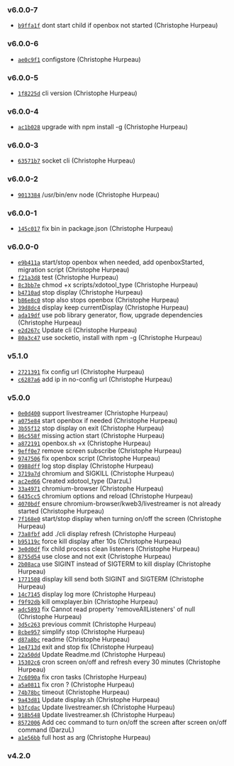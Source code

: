 ### v6.0.0-7

- [`b9ffa1f`](https://github.com/christophehurpeau/raspberry-client/commit/b9ffa1f091ae6dfd17573d382644c54087cbbd14) dont start child if openbox not started (Christophe Hurpeau)

### v6.0.0-6

- [`ae0c9f1`](https://github.com/christophehurpeau/raspberry-client/commit/ae0c9f17ece2a945020a74f3ef28eada1a2b59cf) configstore (Christophe Hurpeau)

### v6.0.0-5

- [`1f8225d`](https://github.com/christophehurpeau/raspberry-client/commit/1f8225daef6def725aad7c11c6ca5d3bbd06f59c) cli version (Christophe Hurpeau)

### v6.0.0-4

- [`ac1b028`](https://github.com/christophehurpeau/raspberry-client/commit/ac1b02838b134fd62ece12338fa724765dde5060) upgrade with npm install -g (Christophe Hurpeau)

### v6.0.0-3

- [`63571b7`](https://github.com/christophehurpeau/raspberry-client/commit/63571b746d4ffb9caebf06d594ae02f542a089b7) socket cli (Christophe Hurpeau)

### v6.0.0-2

- [`9013384`](https://github.com/christophehurpeau/raspberry-client/commit/90133842259c9c97bd9b4426b2ee4c060c2393ef) /usr/bin/env node (Christophe Hurpeau)

### v6.0.0-1

- [`145c017`](https://github.com/christophehurpeau/raspberry-client/commit/145c017866ee56fed24944b67e1f18e087beed25) fix bin in package.json (Christophe Hurpeau)

### v6.0.0-0

- [`e9b411a`](https://github.com/christophehurpeau/raspberry-client/commit/e9b411ac2a6f7cacb0ab4b9f5737416ce336dfd0) start/stop openbox when needed, add openboxStarted, migration script (Christophe Hurpeau)
- [`f21a3d8`](https://github.com/christophehurpeau/raspberry-client/commit/f21a3d8b3f90138ff064e8a05cc2c67ff7f0013a) test (Christophe Hurpeau)
- [`8c3bb7e`](https://github.com/christophehurpeau/raspberry-client/commit/8c3bb7e8eb6edd6ca24803830beaf617919f7f3a) chmod +x scripts/xdotool_type (Christophe Hurpeau)
- [`b4710ad`](https://github.com/christophehurpeau/raspberry-client/commit/b4710ad26035470c13172cc9e4febbde4dae83f9) stop display (Christophe Hurpeau)
- [`b86e8c0`](https://github.com/christophehurpeau/raspberry-client/commit/b86e8c0fb0afe716b34af3a5ac7d54f9922240a8) stop also stops openbox (Christophe Hurpeau)
- [`39d8dc4`](https://github.com/christophehurpeau/raspberry-client/commit/39d8dc42c1cdeaf54447bd05f0b350a5c1ba2963) display keep currentDisplay (Christophe Hurpeau)
- [`ada19df`](https://github.com/christophehurpeau/raspberry-client/commit/ada19df6b870400c09c0a2e78599f094d9e7bee5) use pob library generator, flow, upgrade dependencies (Christophe Hurpeau)
- [`e2d267c`](https://github.com/christophehurpeau/raspberry-client/commit/e2d267cbc7b1728f9bffa103e74549c20d762e96) Update cli (Christophe Hurpeau)
- [`80a3c47`](https://github.com/christophehurpeau/raspberry-client/commit/80a3c476091008e1111e8a48c7c0e70b9c95ce0f) use socketio, install with npm -g (Christophe Hurpeau)

### v5.1.0

- [`2721391`](https://github.com/christophehurpeau/raspberry-client/commit/2721391dae6c88cd0cb723a8f9abbb6609a40815) fix config url (Christophe Hurpeau)
- [`c6287a6`](https://github.com/christophehurpeau/raspberry-client/commit/c6287a6f47e14588e35158533cd5cf7d3f6c50b9) add ip in no-config url (Christophe Hurpeau)

### v5.0.0

- [`0e0d400`](https://github.com/christophehurpeau/raspberry-client/commit/0e0d400bf895aedd09baf208abc3e3a68d4e070c) support livestreamer (Christophe Hurpeau)
- [`a075e84`](https://github.com/christophehurpeau/raspberry-client/commit/a075e84c219ae48a09a2076950f3184b97f3a67d) start openbox if needed (Christophe Hurpeau)
- [`3b55f12`](https://github.com/christophehurpeau/raspberry-client/commit/3b55f124c88c41a5d6332f33d8a4eb58169d171c) stop display on exit (Christophe Hurpeau)
- [`86c558f`](https://github.com/christophehurpeau/raspberry-client/commit/86c558ffe02783d09e2b89df80c7646923d6d634) missing action start (Christophe Hurpeau)
- [`a872191`](https://github.com/christophehurpeau/raspberry-client/commit/a872191b72c6328c891e92aae85e28c146b88f10) openbox.sh +x (Christophe Hurpeau)
- [`9eff0e7`](https://github.com/christophehurpeau/raspberry-client/commit/9eff0e78b57e9cd06ccc36202c372473d4bfa90d) remove screen subscribe (Christophe Hurpeau)
- [`9747506`](https://github.com/christophehurpeau/raspberry-client/commit/97475062c6d25bbab8bc993b5d8892092a0e33d0) fix openbox script (Christophe Hurpeau)
- [`0988dff`](https://github.com/christophehurpeau/raspberry-client/commit/0988dff3ce3b367f7ffb73a169c4fdeb56f09287) log stop display (Christophe Hurpeau)
- [`3719a7d`](https://github.com/christophehurpeau/raspberry-client/commit/3719a7d0de1dd31547eeb4cdcda3ed91028683d5) chromium and SIGKILL (Christophe Hurpeau)
- [`ac2ed66`](https://github.com/christophehurpeau/raspberry-client/commit/ac2ed66bc9d3402ad2c784ca0ca0b2aefdd66506) Created xdotool_type (DarzuL)
- [`33a4971`](https://github.com/christophehurpeau/raspberry-client/commit/33a49710578da6e14d600e722da55730bf3e04a4) chromium-browser (Christophe Hurpeau)
- [`6435cc5`](https://github.com/christophehurpeau/raspberry-client/commit/6435cc508b121aa9977d7032b39e553562aef0ef) chromium options and reload (Christophe Hurpeau)
- [`4070bdf`](https://github.com/christophehurpeau/raspberry-client/commit/4070bdf68a2c15a2d1535c628860d0884cd3c404) ensure chromium-browser/kweb3/livestreamer is not already started (Christophe Hurpeau)
- [`7f168e0`](https://github.com/christophehurpeau/raspberry-client/commit/7f168e015dc4fdfb1e5759d2bb276fc80b87992d) start/stop display when turning on/off the screen (Christophe Hurpeau)
- [`73a8fbf`](https://github.com/christophehurpeau/raspberry-client/commit/73a8fbf570de00c9c094d4a57b830d1e9d6a1de1) add ./cli display refresh (Christophe Hurpeau)
- [`b95119c`](https://github.com/christophehurpeau/raspberry-client/commit/b95119c025d5124ceee48a9c72e7ee6f2d1ba294) force kill display after 10s (Christophe Hurpeau)
- [`3e0d0df`](https://github.com/christophehurpeau/raspberry-client/commit/3e0d0df8fc366cfc324e7f251acd6c45e16a63bc) fix child process clean listeners (Christophe Hurpeau)
- [`8755d54`](https://github.com/christophehurpeau/raspberry-client/commit/8755d548f1f87b01f9ebb87e514e65c729d9a9e6) use close and not exit (Christophe Hurpeau)
- [`2b08aca`](https://github.com/christophehurpeau/raspberry-client/commit/2b08acac926477e49ec8e2eaf0a803c48582f1e0) use SIGINT instead of SIGTERM to kill display (Christophe Hurpeau)
- [`1771508`](https://github.com/christophehurpeau/raspberry-client/commit/17715082eb37d713b95ae2d44624b047261041a4) display kill send both SIGINT and SIGTERM (Christophe Hurpeau)
- [`14c7145`](https://github.com/christophehurpeau/raspberry-client/commit/14c71453a4f5782f8e5f33d3af3216a69fcec8e7) display log more (Christophe Hurpeau)
- [`f9f92db`](https://github.com/christophehurpeau/raspberry-client/commit/f9f92db8b40b9d1e25752a506b7e1458da8d009e) kill omxplayer.bin (Christophe Hurpeau)
- [`adc5893`](https://github.com/christophehurpeau/raspberry-client/commit/adc5893527bcaa344d07214a70d67885526c1b97) fix Cannot read property 'removeAllListeners' of null (Christophe Hurpeau)
- [`3d5c263`](https://github.com/christophehurpeau/raspberry-client/commit/3d5c263a7e6a158cf83f3d9e36b805906211627b) previous commit (Christophe Hurpeau)
- [`8cbe957`](https://github.com/christophehurpeau/raspberry-client/commit/8cbe95740dffb05fe39046b8b22814dc78a9a320) simplify stop (Christophe Hurpeau)
- [`d87a8bc`](https://github.com/christophehurpeau/raspberry-client/commit/d87a8bc3d746f413b67b8180885fbed79ed05145) readme (Christophe Hurpeau)
- [`1e4713d`](https://github.com/christophehurpeau/raspberry-client/commit/1e4713d35e9d77a0892680b32c649300e8dc5d61) exit and stop fix (Christophe Hurpeau)
- [`22a50dd`](https://github.com/christophehurpeau/raspberry-client/commit/22a50dd1a6fc34f9a74744f91bacad1dfb3092bd) Update Readme.md (Christophe Hurpeau)
- [`15302c6`](https://github.com/christophehurpeau/raspberry-client/commit/15302c636631870d945e6d1c24d5dd0ab061559d) cron screen on/off and refresh every 30 minutes (Christophe Hurpeau)
- [`7c6090a`](https://github.com/christophehurpeau/raspberry-client/commit/7c6090a01b667db2812747b806e45e3e19dec7e0) fix cron tasks (Christophe Hurpeau)
- [`a5a0811`](https://github.com/christophehurpeau/raspberry-client/commit/a5a081171fac973a927e0d86585dedbf3ae27fa7) fix cron ? (Christophe Hurpeau)
- [`74b78bc`](https://github.com/christophehurpeau/raspberry-client/commit/74b78bc5241c330f08612d1cf455c71b966654ea) timeout (Christophe Hurpeau)
- [`9a43d81`](https://github.com/christophehurpeau/raspberry-client/commit/9a43d81f6edbf14a00617e1b79b94b2800f2e121) Update display.sh (Christophe Hurpeau)
- [`b3fcdac`](https://github.com/christophehurpeau/raspberry-client/commit/b3fcdac0000cb334fb7208444d105e916b2414ad) Update livestreamer.sh (Christophe Hurpeau)
- [`918b548`](https://github.com/christophehurpeau/raspberry-client/commit/918b548c9f29493accb592f8b5044d9825abf01d) Update livestreamer.sh (Christophe Hurpeau)
- [`8572006`](https://github.com/christophehurpeau/raspberry-client/commit/85720063dae3933dfa621944ece35d5ac213c6f9) Add cec command to turn on/off the screen after screen on/off command (DarzuL)
- [`a1e56bb`](https://github.com/christophehurpeau/raspberry-client/commit/a1e56bb83807817e3e0ef7b36b5b9edb965fa994) full host as arg (Christophe Hurpeau)

### v4.2.0



